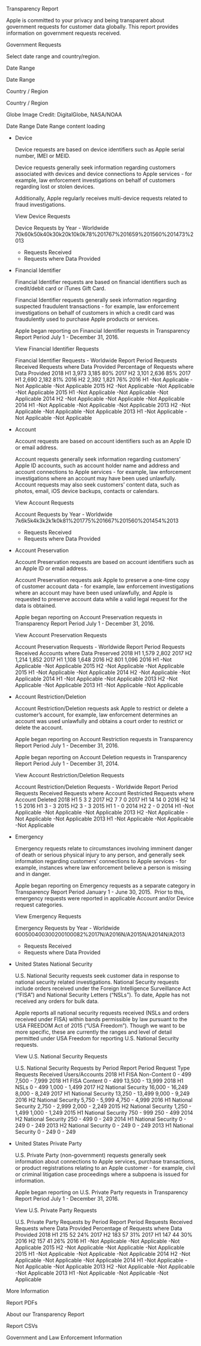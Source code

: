 Transparency Report

Apple is committed to your privacy and being transparent about government requests for customer data globally. This report provides information on government requests received.

Government Requests

Select date range and country/region.

Date Range

Date Range

Country / Region

Country / Region

Globe Image Credit: DigitalGlobe, NASA/NOAA

Date Range Date Range content loading

*   Device
    
    Device requests are based on device identifiers such as Apple serial number, IMEI or MEID.
    
    Device requests generally seek information regarding customers associated with devices and device connections to Apple services - for example, law enforcement investigations on behalf of customers regarding lost or stolen devices.
    
    Additionally, Apple regularly receives multi-device requests related to fraud investigations.
    
    View Device Requests
    
    Device Requests by Year - Worldwide 70k60k50k40k30k20k10k0k78%201767%201659%201560%201473%2013
    *   Requests Received
    *   Requests where Data Provided
*   Financial Identifier
    
    Financial Identifier requests are based on financial identifiers such as credit/debit card or iTunes Gift Card.
    
    Financial Identifier requests generally seek information regarding suspected fraudulent transactions - for example, law enforcement investigations on behalf of customers in which a credit card was fraudulently used to purchase Apple products or services.
    
    Apple began reporting on Financial Identifier requests in Transparency Report Period July 1 - December 31, 2016.
    
    View Financial Identifier Requests
    
    Financial Identifier Requests - Worldwide Report Period Requests Received Requests where Data Provided Percentage of Requests where Data Provided 2018 H1 3,973 3,185 80% 2017 H2 3,101 2,636 85% 2017 H1 2,690 2,182 81% 2016 H2 2,392 1,821 76% 2016 H1 -Not Applicable -Not Applicable -Not Applicable 2015 H2 -Not Applicable -Not Applicable -Not Applicable 2015 H1 -Not Applicable -Not Applicable -Not Applicable 2014 H2 -Not Applicable -Not Applicable -Not Applicable 2014 H1 -Not Applicable -Not Applicable -Not Applicable 2013 H2 -Not Applicable -Not Applicable -Not Applicable 2013 H1 -Not Applicable -Not Applicable -Not Applicable
*   Account
    
    Account requests are based on account identifiers such as an Apple ID or email address.  
      
    Account requests generally seek information regarding customers’ Apple ID accounts, such as account holder name and address and account connections to Apple services - for example, law enforcement investigations where an account may have been used unlawfully. Account requests may also seek customers’ content data, such as photos, email, iOS device backups, contacts or calendars.  
    
    View Account Requests
    
    Account Requests by Year - Worldwide 7k6k5k4k3k2k1k0k81%201775%201667%201560%201454%2013
    *   Requests Received
    *   Requests where Data Provided
*   Account Preservation
    
    Account Preservation requests are based on account identifiers such as an Apple ID or email address.   
    
    Account Preservation requests ask Apple to preserve a one-time copy of customer account data - for example, law enforcement investigations where an account may have been used unlawfully, and Apple is requested to preserve account data while a valid legal request for the data is obtained.   
    
    Apple began reporting on Account Preservation requests in Transparency Report Period July 1 - December 31, 2016.
    
    View Account Preservation Requests
    
    Account Preservation Requests - Worldwide Report Period Requests Received Accounts where Data Preserved 2018 H1 1,579 2,802 2017 H2 1,214 1,852 2017 H1 1,108 1,648 2016 H2 801 1,096 2016 H1 -Not Applicable -Not Applicable 2015 H2 -Not Applicable -Not Applicable 2015 H1 -Not Applicable -Not Applicable 2014 H2 -Not Applicable -Not Applicable 2014 H1 -Not Applicable -Not Applicable 2013 H2 -Not Applicable -Not Applicable 2013 H1 -Not Applicable -Not Applicable
*   Account Restriction/Deletion
    
    Account Restriction/Deletion requests ask Apple to restrict or delete a customer’s account, for example, law enforcement determines an account was used unlawfully and obtains a court order to restrict or delete the account.
    
    Apple began reporting on Account Restriction requests in Transparency Report Period July 1 - December 31, 2016. 
    
    Apple began reporting on Account Deletion requests in Transparency Report Period July 1 - December 31, 2014.  
    
    View Account Restriction/Deletion Requests
    
    Account Restriction/Deletion Requests - Worldwide Report Period Requests Received Requests where Account Restricted Requests where Account Deleted 2018 H1 5 3 2 2017 H2 7 7 0 2017 H1 14 14 0 2016 H2 14 1 5 2016 H1 3 - 3 2015 H2 3 - 3 2015 H1 1 - 0 2014 H2 2 - 0 2014 H1 -Not Applicable -Not Applicable -Not Applicable 2013 H2 -Not Applicable -Not Applicable -Not Applicable 2013 H1 -Not Applicable -Not Applicable -Not Applicable
*   Emergency
    
    Emergency requests relate to circumstances involving imminent danger of death or serious physical injury to any person, and generally seek information regarding customers’ connections to Apple services - for example, instances where law enforcement believe a person is missing and in danger.  
    
    Apple began reporting on Emergency requests as a separate category in Transparency Report Period January 1 - June 30, 2015.  Prior to this, emergency requests were reported in applicable Account and/or Device request categories.
    
    View Emergency Requests
    
    Emergency Requests by Year - Worldwide 600500400300200100082%2017N/A2016N/A2015N/A2014N/A2013
    *   Requests Received
    *   Requests where Data Provided
*   United States National Security
    
    U.S. National Security requests seek customer data in response to national security related investigations. National Security requests include orders received under the Foreign Intelligence Surveillance Act (“FISA”) and National Security Letters (“NSLs”). To date, Apple has not received any orders for bulk data.
    
    Apple reports all national security requests received (NSLs and orders received under FISA) within bands permissible by law pursuant to the USA FREEDOM Act of 2015 (“USA Freedom”). Though we want to be more specific, these are currently the ranges and level of detail permitted under USA Freedom for reporting U.S. National Security requests.  
    
    View U.S. National Security Requests
    
    U.S. National Security Requests by Period Report Period Request Type Requests Received Users/Accounts 2018 H1 FISA Non-Content 0 - 499 7,500 - 7,999 2018 H1 FISA Content 0 - 499 13,500 - 13,999 2018 H1 NSLs 0 - 499 1,000 - 1,499 2017 H2 National Security 16,000 - 16,249 8,000 - 8,249 2017 H1 National Security 13,250 - 13,499 9,000 - 9,249 2016 H2 National Security 5,750 - 5,999 4,750 - 4,999 2016 H1 National Security 2,750 - 2,999 2,000 - 2,249 2015 H2 National Security 1,250 - 1,499 1,000 - 1,249 2015 H1 National Security 750 - 999 250 - 499 2014 H2 National Security 250 - 499 0 - 249 2014 H1 National Security 0 - 249 0 - 249 2013 H2 National Security 0 - 249 0 - 249 2013 H1 National Security 0 - 249 0 - 249
*   United States Private Party
    
    U.S. Private Party (non-government) requests generally seek information about connections to Apple services, purchase transactions, or product registrations relating to an Apple customer - for example, civil or criminal litigation case proceedings where a subpoena is issued for information.
    
    Apple began reporting on U.S. Private Party requests in Transparency Report Period July 1 - December 31, 2016.
    
    View U.S. Private Party Requests
    
    U.S. Private Party Requests by Period Report Period Requests Received Requests where Data Provided Percentage of Requests where Data Provided 2018 H1 215 52 24% 2017 H2 183 57 31% 2017 H1 147 44 30% 2016 H2 157 41 26% 2016 H1 -Not Applicable -Not Applicable -Not Applicable 2015 H2 -Not Applicable -Not Applicable -Not Applicable 2015 H1 -Not Applicable -Not Applicable -Not Applicable 2014 H2 -Not Applicable -Not Applicable -Not Applicable 2014 H1 -Not Applicable -Not Applicable -Not Applicable 2013 H2 -Not Applicable -Not Applicable -Not Applicable 2013 H1 -Not Applicable -Not Applicable -Not Applicable

More Information

Report PDFs

About our Transparency Report

Report CSVs

Government and Law Enforcement Information